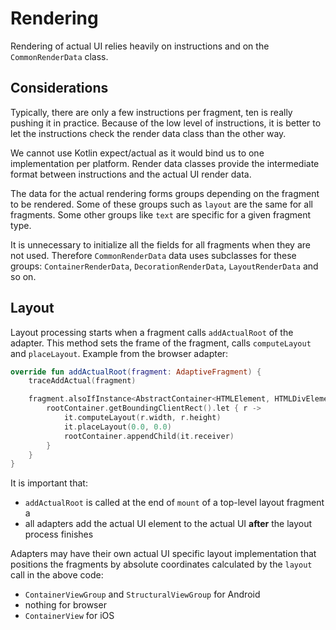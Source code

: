 # Rendering

Rendering of actual UI relies heavily on instructions and on the `CommonRenderData` class. 

## Considerations

Typically, there are only a few instructions per fragment, ten is really pushing it in practice.
Because of the low level of instructions, it is better to let the instructions check the
render data class than the other way.

We cannot use Kotlin expect/actual as it would bind us to one implementation per platform.
Render data classes provide the intermediate format between instructions and the actual UI
render data.

The data for the actual rendering forms groups depending on the fragment to be rendered.
Some of these groups such as `layout` are the same for all fragments. Some other groups
like `text` are specific for a given fragment type. 

It is unnecessary to initialize all the fields for all fragments when they are not used.
Therefore `CommonRenderData` data uses subclasses for these groups: `ContainerRenderData`,
`DecorationRenderData`, `LayoutRenderData` and so on.

## Layout

Layout processing starts when a fragment calls `addActualRoot` of the adapter. This method
sets the frame of the fragment, calls `computeLayout` and `placeLayout`. Example from the browser adapter:

```kotlin
override fun addActualRoot(fragment: AdaptiveFragment) {
    traceAddActual(fragment)

    fragment.alsoIfInstance<AbstractContainer<HTMLElement, HTMLDivElement>> {
        rootContainer.getBoundingClientRect().let { r ->
            it.computeLayout(r.width, r.height)
            it.placeLayout(0.0, 0.0)
            rootContainer.appendChild(it.receiver)
        }
    }
}
```

It is important that:

- `addActualRoot` is called at the end of `mount` of a top-level layout fragment a
- all adapters add the actual UI element to the actual UI **after** the layout process finishes

Adapters may have their own actual UI specific layout implementation that positions
the fragments by absolute coordinates calculated by the `layout` call in the above code:

- `ContainerViewGroup` and `StructuralViewGroup` for Android
- nothing for browser
- `ContainerView` for iOS